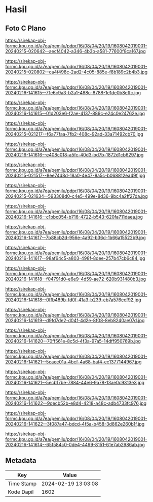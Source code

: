 # Hasil

## Foto C Plano

https://sirekap-obj-formc.kpu.go.id/a7ea/pemilu/pdpr/16/08/04/20/19/1608042019001-20240215-020642--aecf4042-a346-4b3b-a581-77600f8ca167.jpg

https://sirekap-obj-formc.kpu.go.id/a7ea/pemilu/pdpr/16/08/04/20/19/1608042019001-20240215-020802--ca4f498c-2ad2-4c05-885e-f8b189c2b4b3.jpg

https://sirekap-obj-formc.kpu.go.id/a7ea/pemilu/pdpr/16/08/04/20/19/1608042019001-20240216-141615--71e6c9a3-b2a1-488c-8788-1e1de0b8effc.jpg

https://sirekap-obj-formc.kpu.go.id/a7ea/pemilu/pdpr/16/08/04/20/19/1608042019001-20240216-141615--01d203e6-f2ae-4137-889c-e24c0e24762e.jpg

https://sirekap-obj-formc.kpu.go.id/a7ea/pemilu/pdpr/16/08/04/20/19/1608042019001-20240215-021217--f6a77faa-7fb2-408c-92ad-33a71492cb70.jpg

https://sirekap-obj-formc.kpu.go.id/a7ea/pemilu/pdpr/16/08/04/20/19/1608042019001-20240216-141616--e408c018-a5fc-40d3-bd7b-1872d1cb6297.jpg

https://sirekap-obj-formc.kpu.go.id/a7ea/pemilu/pdpr/16/08/04/20/19/1608042019001-20240215-021517--8ee74d8d-18a0-4e47-8a5c-b068812ea49f.jpg

https://sirekap-obj-formc.kpu.go.id/a7ea/pemilu/pdpr/16/08/04/20/19/1608042019001-20240215-021634--593308d0-c4e5-499e-8d36-9bc4a2ff27da.jpg

https://sirekap-obj-formc.kpu.go.id/a7ea/pemilu/pdpr/16/08/04/20/19/1608042019001-20240216-141616--c1bbc054-b716-4722-b543-620fa711daea.jpg

https://sirekap-obj-formc.kpu.go.id/a7ea/pemilu/pdpr/16/08/04/20/19/1608042019001-20240216-141617--7b88cb2d-956e-4a92-b36d-1b66a15522b9.jpg

https://sirekap-obj-formc.kpu.go.id/a7ea/pemilu/pdpr/16/08/04/20/19/1608042019001-20240216-141617--98af64c5-a803-498f-8dee-257b47cb6c84.jpg

https://sirekap-obj-formc.kpu.go.id/a7ea/pemilu/pdpr/16/08/04/20/19/1608042019001-20240216-141618--f04791d0-e6e9-4d59-ae72-620b931480b3.jpg

https://sirekap-obj-formc.kpu.go.id/a7ea/pemilu/pdpr/16/08/04/20/19/1608042019001-20240216-141618--0ffb489b-fd0f-41a3-b239-cb7a576ecf92.jpg

https://sirekap-obj-formc.kpu.go.id/a7ea/pemilu/pdpr/16/08/04/20/19/1608042019001-20240216-141619--d9fd7de2-d04f-4d2e-8f08-8eb8240ae07d.jpg

https://sirekap-obj-formc.kpu.go.id/a7ea/pemilu/pdpr/16/08/04/20/19/1608042019001-20240216-141620--70ff561e-8c5d-4f3a-97a5-14dff950769b.jpg

https://sirekap-obj-formc.kpu.go.id/a7ea/pemilu/pdpr/16/08/04/20/19/1608042019001-20240216-141621--5caee01a-4bcf-4a68-baf4-ec1377144967.jpg

https://sirekap-obj-formc.kpu.go.id/a7ea/pemilu/pdpr/16/08/04/20/19/1608042019001-20240216-141621--5ecb17be-7884-44e6-9a78-13ae0c9313e3.jpg

https://sirekap-obj-formc.kpu.go.id/a7ea/pemilu/pdpr/16/08/04/20/19/1608042019001-20240216-141622--9decb52b-e8d4-4218-a48c-adb4733fc976.jpg

https://sirekap-obj-formc.kpu.go.id/a7ea/pemilu/pdpr/16/08/04/20/19/1608042019001-20240216-141622--3f087a47-bdcd-4f5a-b458-3d862e260b1f.jpg

https://sirekap-obj-formc.kpu.go.id/a7ea/pemilu/pdpr/16/08/04/20/19/1608042019001-20240216-141614--65f584c0-0de4-4499-8151-61e7ab2986ab.jpg


## Metadata

| Key        | Value               |
| ---------- | ------------------- |
| Time Stamp | 2024-02-19 13:03:08 |
| Kode Dapil | 1602                |



